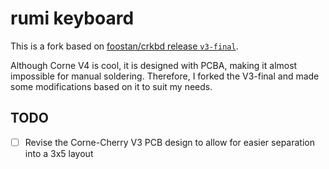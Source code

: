 # rumi keyboard

This is a fork based on [foostan/crkbd release `v3-final`](https://github.com/foostan/crkbd/releases/tag/v3-final).

Although Corne V4 is cool, it is designed with PCBA, making it almost impossible for manual soldering. Therefore, I forked the V3-final and made some modifications based on it to suit my needs.

## TODO

- [ ] Revise the Corne-Cherry V3 PCB design to allow for easier separation into a 3x5 layout
